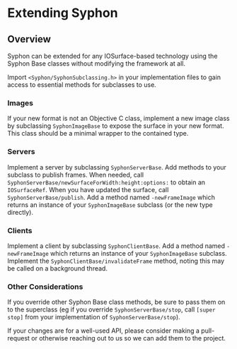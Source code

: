 # Extending Syphon

## Overview

Syphon can be extended for any IOSurface-based technology using the Syphon Base classes without modifying the framework at all.

Import `<Syphon/SyphonSubclassing.h>` in your implementation files to gain access to essential methods for subclasses to use.

### Images

If your new format is not an Objective C class, implement a new image class by subclassing ``SyphonImageBase`` to expose the surface in your new format. This class should be a minimal wrapper to the contained type.

### Servers

Implement a server by subclassing ``SyphonServerBase``. Add methods to your subclass to publish frames. When needed, call ``SyphonServerBase/newSurfaceForWidth:height:options:`` to obtain an `IOSurfaceRef`. When you have updated the surface, call ``SyphonServerBase/publish``. Add a method named `-newFrameImage` which returns an instance of your ``SyphonImageBase`` subclass (or the new type directly).

### Clients

Implement a client by subclassing ``SyphonClientBase``. Add a method named `-newFrameImage` which returns an instance of your ``SyphonImageBase`` subclass. Implement the ``SyphonClientBase/invalidateFrame`` method, noting this may be called on a background thread.

### Other Considerations

If you override other Syphon Base class methods, be sure to pass them on to the superclass (eg if you override ``SyphonServerBase/stop``, call `[super stop]` from your implementation of ``SyphonServerBase/stop``).

If your changes are for a well-used API, please consider making a pull-request or otherwise reaching out to us so we can add them to the project.
